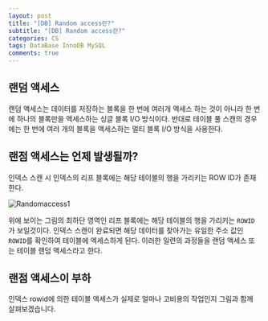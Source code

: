 ```yaml
---  
layout: post
title: "[DB] Random access란?"
subtitle: "[DB] Random access란?"  
categories: CS
tags: DataBase InnoDB MySQL
comments: true  
---  
```


## 랜덤 액세스 
랜덤 액세스는 데이터를 저장하는 블록을 한 번에 여러개 액세스 하는 것이 아니라 한 번에 하나의 블록만을 액세스하는 싱글 블록 I/O 방식이다.
반대로 테이블 풀 스캔의 경우에는 한 번에 여러 개의 블록을 액세스하는 멀티 블록 I/O 방식을 사용한다. 

## 랜점 액세스는 언제 발생될까? 
인덱스 스캔 시 인덱스의 리프 블록에는 해당 테이블의 행을 가리키는 ROW ID가 존재한다. 

![Randomaccess1](https://yunsikus.github.io/assets/img/post_img/Randomaccess1.jpg)

위에 보이는 그림의 최하단 영역인 리프 블록에는 해당 테이블의 행을 가리키는 `ROWID`가 보일것이다. 
인덱스 스캔이 완료되면 해당 데이터를 찾아가는 유일한 주소 값인 `ROWID`를 확인하여 테이블에 엑세스하게 된다. 이러한 일련의 과정들을 랜덤 액세스 또는 테이블 랜덤 액세스라고 한다. 

## 랜점 액세스이 부하
인덱스 rowid에 의한 테이블 액세스가 실제로 얼마나 고비용의 작업인지 그림과 함께 살펴보겠습니다. 